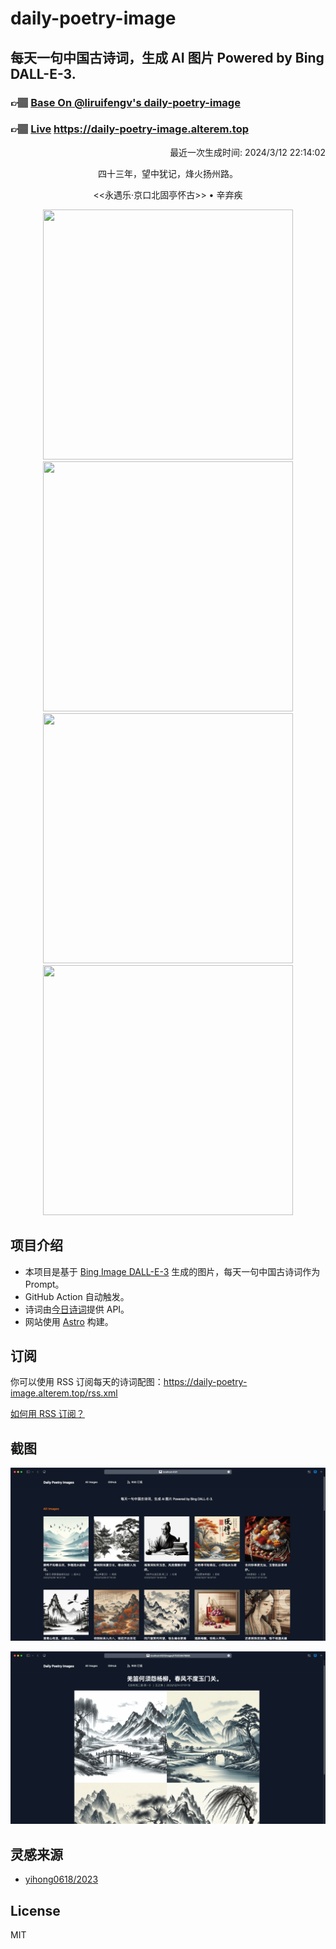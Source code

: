 
# daily-poetry-image

## 每天一句中国古诗词，生成 AI 图片 Powered by Bing DALL-E-3.

### 👉🏽 [Base On @liruifengv's daily-poetry-image](https://github.com/liruifengv/daily-poetry-image)

### 👉🏽 [Live](https://daily-poetry-image.alterem.top/) https://daily-poetry-image.alterem.top

<p align="right">
  最近一次生成时间: 2024/3/12 22:14:02
</p>
<p align="center">
四十三年，望中犹记，烽火扬州路。
</p>
<p align="center">
<<永遇乐·京口北固亭怀古>> • 辛弃疾
</p>
<p align="center">
<img src="https://tse4.mm.bing.net/th/id/OIG4.dhUJYggCSr8Tgjo9yx1_" height="400" width="400" />
<img src="https://tse4.mm.bing.net/th/id/OIG4.xrZQoacK_13392E67It7" height="400" width="400" />
<img src="https://tse1.mm.bing.net/th/id/OIG4.ZR.QFQjL0OVyO9RiJQ4I" height="400" width="400" />
<img src="https://tse2.mm.bing.net/th/id/OIG4.HFhJG.P_mgK8zgZ1eQRq" height="400" width="400" />
</p>

## 项目介绍

-   本项目是基于 [Bing Image DALL-E-3](https://www.bing.com/images/create) 生成的图片，每天一句中国古诗词作为 Prompt。
-   GitHub Action 自动触发。
-   诗词由[今日诗词](https://www.jinrishici.com/)提供 API。
-   网站使用 [Astro](https://astro.build) 构建。

## 订阅

你可以使用 RSS 订阅每天的诗词配图：https://daily-poetry-image.alterem.top/rss.xml

[如何用 RSS 订阅？](https://zhuanlan.zhihu.com/p/55026716)

## 截图

![图片列表](./screenshots/Snipaste_2023-12-28_21-00-26.png)

![图片详情](./screenshots/Snipaste_2023-12-28_21-00-53.png)

## 灵感来源

-   [yihong0618/2023](https://github.com/yihong0618/2023)

## License

MIT
